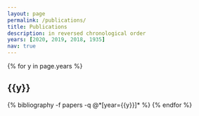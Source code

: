 ```yaml
---
layout: page
permalink: /publications/
title: Publications
description: in reversed chronological order
years: [2020, 2019, 2018, 1935]
nav: true
---
```


<!-- publications by categories in reversed chronological order. generated by jekyll-scholar. -->

<div class="publications">

{% for y in page.years %}
  <h2 class="year">{{y}}</h2>
  {% bibliography -f papers -q @*[year={{y}}]* %}
{% endfor %}

</div>
